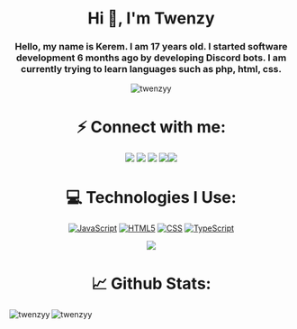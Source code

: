 <h1 align="center">Hi 👋, I'm Twenzy</h1>
<h3 align="center">Hello, my name is Kerem. I am 17 years old. I started software development 6 months ago by developing Discord bots. I am currently trying to learn languages ​​such as php, html, css.</h3>

<p align="center"> <img src="https://komarev.com/ghpvc/?username=twenzyy&label=Profile%20views&color=0e75b6&style=flat" alt="twenzyy" /> </p>

<h1 align="center">⚡ Connect with me:</h1>
<p align="center">
<a href="https://discord.com/users/776775348280229919"><img src="https://shields.io/badge/Twn-111111.svg?&amp;style=for-the-badge&amp;logo=discord" style="max-width:100%;"></a>
<a href="https://github.com/twenzyy"><img src="https://shields.io/badge/Twenzyy-111111.svg?&amp;style=for-the-badge&amp;logo=github" style="max-width:100%;"></a>
<a href="https://instagram.com/twenzyyy"><img src="https://shields.io/badge/Twenzyyy-111111.svg?&amp;style=for-the-badge&amp;logo=instagram" style="max-width:100%;"></a>
<a href="https://discord.gg/habbozen"><img src="https://shields.io/badge/My Discord Server-111111.svg?&amp;style=for-the-badge&amp;" style="max-width:100%;"></a><a href="https://kerem.fun"><img src="https://shields.io/badge/My Website-111111.svg?&amp;style=for-the-badge&amp;" style="max-width:100%;"></a>

  
</p>

<h1 align="center">💻 Technologies I Use:</h1>
<p align="center">
<a href="#"><img alt="JavaScript" src="https://img.shields.io/badge/-Javascript-edb200?style=blue&amp;logo=javascript&amp;logoColor=white" style="max-width:100%;"></a>
<a href="#"><img alt="HTML5" src="https://img.shields.io/badge/-HTML5-E34F26?style=blue&amp;logo=html5&amp;logoColor=white" style="max-width:100%;"></a>
<a href="#"><img alt="CSS" src="https://img.shields.io/badge/-CSS3-264de4?style=blue&amp;logo=css3&amp;logoColor=white" style="max-width:100%;"></a>
<a href="#"><img alt="TypeScript" src="https://img.shields.io/badge/-Typescript-007acc?style=blue&logo=typescript&logoColor=white" style="max-width:100%;"></a>

  </p>
<p align="center">
  <a href="https://discord.com/users/776775348280229919"><img src="https://lanyard-profile-readme.vercel.app/api/776775348280229919" style="max-width:100%;"></a>
  </p>
  

<h1 align="center">📈 Github Stats:</h1>

<p align="center"><img align="left" src="https://github-readme-stats.vercel.app/api/top-langs?username=twenzyy&show_icons=true&locale=en&layout=compact" alt="twenzyy" /></p>

<p align="center">&nbsp;<img align="left" src="https://github-readme-stats.vercel.app/api?username=twenzyy&show_icons=true&locale=en" alt="twenzyy" /></p>
